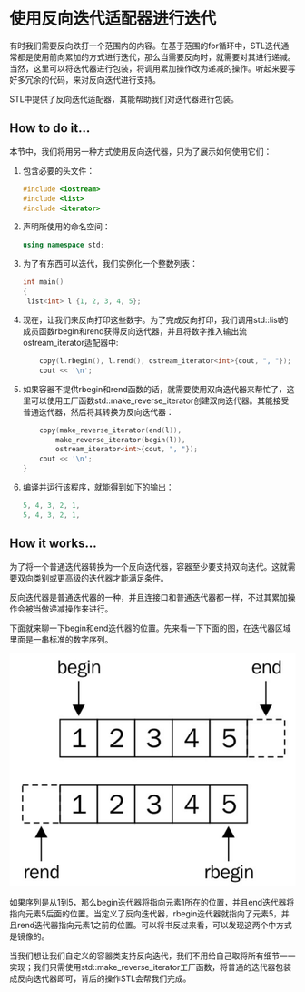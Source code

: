 # 使用反向迭代适配器进行迭代

有时我们需要反向跌打一个范围内的内容。在基于范围的for循环中，STL迭代通常都是使用前向累加的方式进行迭代，那么当需要反向时，就需要对其进行递减。当然，这里可以将迭代器进行包装，将调用累加操作改为递减的操作。听起来要写好多冗余的代码，来对反向迭代进行支持。

STL中提供了反向迭代适配器，其能帮助我们对迭代器进行包装。

## How to do it...

本节中，我们将用另一种方式使用反向迭代器，只为了展示如何使用它们：

1. 包含必要的头文件：

   ```c++
   #include <iostream>
   #include <list>
   #include <iterator>
   ```

2. 声明所使用的命名空间：

   ```c++
   using namespace std;
   ```

3. 为了有东西可以迭代，我们实例化一个整数列表：

   ```c++
   int main()
   {
   	list<int> l {1, 2, 3, 4, 5};
   ```

4. 现在，让我们来反向打印这些数字。为了完成反向打印，我们调用std::list的成员函数rbegin和rend获得反向迭代器，并且将数字推入输出流 ostream_iterator适配器中:

   ```c++
       copy(l.rbegin(), l.rend(), ostream_iterator<int>{cout, ", "});
       cout << '\n';
   ```

5. 如果容器不提供rbegin和rend函数的话，就需要使用双向迭代器来帮忙了，这里可以使用工厂函数std::make_reverse_iterator创建双向迭代器。其能接受普通迭代器，然后将其转换为反向迭代器：

   ```c++
       copy(make_reverse_iterator(end(l)),
           make_reverse_iterator(begin(l)),
           ostream_iterator<int>{cout, ", "});
       cout << '\n';
   }
   ```

6. 编译并运行该程序，就能得到如下的输出：

   ```c++
   5, 4, 3, 2, 1,
   5, 4, 3, 2, 1,
   ```

## How it works...

为了将一个普通迭代器转换为一个反向迭代器，容器至少要支持双向迭代。这就需要双向类别或更高级的迭代器才能满足条件。

反向迭代器是普通迭代器的一种，并且连接口和普通迭代器都一样，不过其累加操作会被当做递减操作来进行。

下面就来聊一下begin和end迭代器的位置。先来看一下下面的图，在迭代器区域里面是一串标准的数字序列。

![](../../images/chapter3/3-5-1.png)

如果序列是从1到5，那么begin迭代器将指向元素1所在的位置，并且end迭代器将指向元素5后面的位置。当定义了反向迭代器，rbegin迭代器就指向了元素5，并且rend迭代器指向元素1之前的位置。可以将书反过来看，可以发现这两个中方式是镜像的。

当我们想让我们自定义的容器类支持反向迭代，我们不用给自己取将所有细节一一实现；我们只需使用std::make_reverse_iterator工厂函数，将普通的迭代器包装成反向迭代器即可，背后的操作STL会帮我们完成。